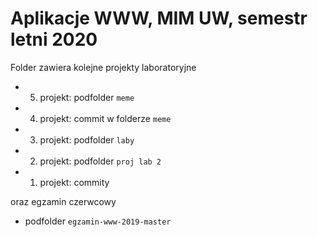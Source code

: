 # Aplikacje WWW, MIM UW, semestr letni 2020

Folder zawiera kolejne projekty laboratoryjne
* 5. projekt: podfolder `meme`
* 4. projekt: commit w folderze `meme`
* 3. projekt: podfolder `laby`
* 2. projekt: podfolder `proj lab 2`
* 1. projekt: commity

oraz egzamin czerwcowy
* podfolder `egzamin-www-2019-master`
